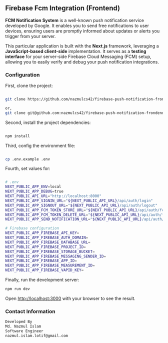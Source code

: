 
## Firebase Fcm Integration (Frontend)
**FCM Notification System** is a well-known push notification service developed by Google. It enables you to send free notifications to user devices, ensuring users are promptly informed about updates or alerts you trigger from your server.

This particular application is built with the **Next.js** framework, leveraging a **JavaScript-based client-side** implementation. It serves as a **testing interface** for your server-side Firebase Cloud Messaging (FCM) setup, allowing you to easily verify and debug your push notification integrations.

### Configuration
First, clone the project:
```bash

git clone https://github.com/nazmulcs42/firebase-push-notification-frondend-app.git

or,
git clone git@github.com:nazmulcs42/firebase-push-notification-frondend-app.git
```
Second, install the project dependencies:
```bash

npm install
```
Third, config the environment file:
```bash

cp .env.example .env
```
Fourth, set values for: 
```bash

# .env
NEXT_PUBLIC_APP_ENV=local
NEXT_PUBLIC_APP_DEBUG=true
NEXT_PUBLIC_API_URL="http://localhost:8000"
NEXT_PUBLIC_APP_SIGNIN_URL="${NEXT_PUBLIC_API_URL}/api/auth/login"
NEXT_PUBLIC_APP_SIGNOUT_URL="${NEXT_PUBLIC_API_URL}/api/auth/logout"
NEXT_PUBLIC_APP_FCM_TOKEN_STORE_URL="${NEXT_PUBLIC_API_URL}/api/auth/fcm-token"
NEXT_PUBLIC_APP_FCM_TOKEN_DELETE_URL="${NEXT_PUBLIC_API_URL}/api/auth/fcm-token/delete"
NEXT_PUBLIC_APP_SEND_NOTIFICATION_URL="${NEXT_PUBLIC_API_URL}/api/auth/send-notification"

# Firebase configuration
NEXT_PUBLIC_APP_FIREBASE_API_KEY=
NEXT_PUBLIC_APP_FIREBASE_AUTH_DOMAIN=
NEXT_PUBLIC_APP_FIREBASE_DATABASE_URL=
NEXT_PUBLIC_APP_FIREBASE_PROJECT_ID=
NEXT_PUBLIC_APP_FIREBASE_STORAGE_BUCKET=
NEXT_PUBLIC_APP_FIREBASE_MESSAGING_SENDER_ID=
NEXT_PUBLIC_APP_FIREBASE_APP_ID=
NEXT_PUBLIC_APP_FIREBASE_MEASUREMENT_ID=
NEXT_PUBLIC_APP_FIREBASE_VAPID_KEY=

```


Finally, run the development server:
```bash
npm run dev
```

Open [http://localhost:3000](http://localhost:3000) with your browser to see the result.


### Contact Information
```bash
Developed By
Md. Nazmul Islam
Software Engineer
nazmul.islam.lotif@gmail.com
```

